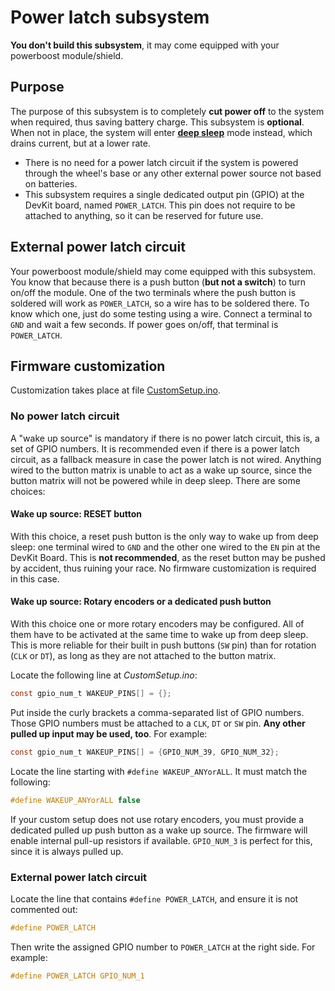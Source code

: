 # Power latch subsystem

**You don't build this subsystem**, it may come equipped with your powerboost module/shield.

## Purpose

The purpose of this subsystem is to completely **cut power off** to the system when required, thus saving battery charge. This subsystem is **optional**. When not in place, the system will enter [**deep sleep**](https://randomnerdtutorials.com/esp32-deep-sleep-arduino-ide-wake-up-sources/) mode instead, which drains current, but at a lower rate.

- There is no need for a power latch circuit if the system is powered through the wheel's base or any other external power source not based on batteries.
- This subsystem requires a single dedicated output pin (GPIO) at the DevKit board, named `POWER_LATCH`. This pin does not require to be attached to anything, so it can be reserved for future use.

## External power latch circuit

Your powerboost module/shield may come equipped with this subsystem. You know that because there is a push button (**but not a switch**) to turn on/off the module. One of the two terminals where the push button is soldered will work as `POWER_LATCH`, so a wire has to be soldered there. To know which one, just do some testing using a wire. Connect a terminal to `GND` and wait a few seconds. If power goes on/off, that terminal is `POWER_LATCH`.

## Firmware customization

Customization takes place at file [CustomSetup.ino](../../../../src/Firmware/CustomSetup/CustomSetup.ino).

### No power latch circuit

A "wake up source" is mandatory if there is no power latch circuit, this is, a set of GPIO numbers. It is recommended even if there is a power latch circuit, as a fallback measure in case the power latch is not wired. Anything wired to the button matrix is unable to act as a wake up source, since the button matrix will not be powered while in deep sleep. There are some choices:

#### Wake up source: RESET button

With this choice, a reset push button is the only way to wake up from deep sleep: one terminal wired to `GND` and the other one wired to the `EN` pin at the DevKit Board. This is **not recommended**, as the reset button may be pushed by accident, thus ruining your race.  No firmware customization is required in this case.

#### Wake up source: Rotary encoders or a dedicated push button

With this choice one or more rotary encoders may be configured. All of them have to be activated at the same time to wake up from deep sleep. This is more reliable for their built in push buttons (`SW` pin) than for rotation (`CLK` or `DT`), as long as they are not attached to the button matrix.

Locate the following line at *CustomSetup.ino*:

```c
const gpio_num_t WAKEUP_PINS[] = {};
```

Put inside the curly brackets a comma-separated list of GPIO numbers. Those GPIO numbers must be attached to a `CLK`, `DT` or `SW` pin. **Any other pulled up input may be used, too**. For example:

```c
const gpio_num_t WAKEUP_PINS[] = {GPIO_NUM_39, GPIO_NUM_32};
```

Locate the line starting with `#define WAKEUP_ANYorALL`. It must match the following:

```c
#define WAKEUP_ANYorALL false
```

If your custom setup does not use rotary encoders, you must provide a dedicated pulled up push button as a wake up source. The firmware will enable internal pull-up resistors if available. `GPIO_NUM_3` is perfect for this, since it is always pulled up.

### External power latch circuit

Locate the line that contains `#define POWER_LATCH`, and ensure it is not commented out:

```c
#define POWER_LATCH
```

Then write the assigned GPIO number to `POWER_LATCH` at the right side. For example:

```c
#define POWER_LATCH GPIO_NUM_1
```
